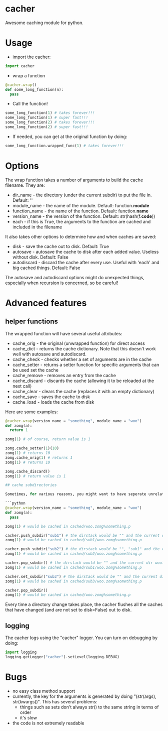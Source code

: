 cacher
======

Awesome caching module for python.

# Usage

- import the cacher:

```python
import cacher
```

- wrap a function

```python
@cacher.wrap()
def some_long_function(n):
  pass
```

- Call the function!

```python
some_long_function(1) # takes forever!!!
some_long_function(1) # super fast!!!
some_long_function(2) # takes forever!!!
some_long_function(2) # super fast!!!
```

- If needed, you can get at the original function by doing:

```python
some_long_function.wrapped_func(1) # takes forever!!!
```

# Options

The wrap function takes a number of arguments to build the cache filename. They are:

- dir_name - the directory (under the current subdir) to put the file in. Default: ''
- module_name - the name of the module. Default: function.__module__
- function_name - the name of the function. Default: function.__name__
- version_name - the version of the function. Default: str(hash(f.__code__))
- each - if this is True, the arguments to the function are cached and included in the filename

It also takes other options to determine how and when caches are saved:

- disk - save the cache out to disk. Default: True
- autosave - autosave the cache to disk after each added value. Useless without disk. Default: False
- autodiscard - discard the cache after every use. Useful with 'each' and big cached things. Default: False

The autosave and autodiscard options might do unexpected things, especially when recursion is concerned, so be careful!

# Advanced features

## helper functions
The wrapped function will have several useful attributes:

- cache_orig - the original (unwrapped function) for direct access
- cache_dict - returns the cache dictionary. Note that this doesn't work well with autosave and autodiscard.
- cache_check - checks whether a set of arguments are in the cache
- cache_setter - returns a setter function for specific arguments that can be used set the cache
- cache_remove - removes an entry from the cache
- cache_discard - discards the cache (allowing it to be reloaded at the next call)
- cache_clear - clears the cache (replaces it with an empty dictionary)
- cache_save - saves the cache to disk
- cache_load - loads the cache from disk

Here are some examples:

```python
@cacher.wrap(version_name = "something", module_name = "woo")
def zomg(a):
  return 1

zomg(1) # of course, return value is 1

zomg.cache_setter(1)(10)
zomg(1) # returns 10
zomg.cache_orig(1) # returns 1
zomg(1) # returns 10

zomg.cache_discard()
zomg(1) # return value is 1

## cache subdirectories

Sometimes, for various reasons, you might want to have seperate unrelated caches for the same project. This is facilitated by subdirectories:

```python
@cacher.wrap(version_name = "something", module_name = "woo")
def zomg(a):
  pass

zomg(1) # would be cached in cached/woo.zomg%something.p

cacher.push_subdir("sub1") # the dirstack would be "" and the current dir would be "sub1"
zomg(1) # would be cached in cached/sub1/woo.zomg%something.p

cacher.push_subdir("sub2") # the dirstack would be "", "sub1" and the current dir would be "sub2"
zomg(1) # would be cached in cached/sub2/woo.zomg%something.p

cacher.pop_subdir() # the dirstack would be "" and the current dir would be "sub1"
zomg(1) # would be cached in cached/sub1/woo.zomg%something.p

cacher.set_subdir("sub3") # the dirstack would be "" and the current dir would be "sub3"
zomg(1) # would be cached in cached/sub3/woo.zomg%something.p

cacher.pop_subdir()
zomg(1) # would be cached in cached/woo.zomg%something.p
```

Every time a directory change takes place, the cacher flushes all the caches that have changed (and are not set to disk=False) out to disk.

## logging

The cacher logs using the "cacher" logger. You can turn on debugging by doing:

```python
import logging
logging.getLogger("cacher").setLevel(logging.DEBUG)
```

# Bugs

- no easy class method support
- currently, the key for the arguments is generated by doing "(str(args), str(kwargs))". This has several problems:
	- things such as sets don't always str() to the same string in terms of order
	- it's slow
- the code is not extremely readable
